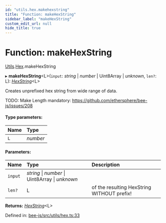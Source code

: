 ```yaml
---
id: "utils.hex.makehexstring"
title: "Function: makeHexString"
sidebar_label: "makeHexString"
custom_edit_url: null
hide_title: true
---
```


# Function: makeHexString

[Utils](../modules/utils.md).[Hex](../modules/utils.hex.md).makeHexString

▸ **makeHexString**<L\>(`input`: *string* \| *number* \| Uint8Array \| *unknown*, `len?`: L): [*HexString*](../types/utils.hex.hexstring.md)<L\>

Creates unprefixed hex string from wide range of data.

TODO: Make Length mandatory: https://github.com/ethersphere/bee-js/issues/208

#### Type parameters:

Name | Type |
:------ | :------ |
`L` | *number* |

#### Parameters:

Name | Type | Description |
:------ | :------ | :------ |
`input` | *string* \| *number* \| Uint8Array \| *unknown* |  |
`len?` | L | of the resulting HexString WITHOUT prefix!    |

**Returns:** [*HexString*](../types/utils.hex.hexstring.md)<L\>

Defined in: [bee-js/src/utils/hex.ts:33](https://github.com/ethersphere/bee-js/blob/7260ee1/src/utils/hex.ts#L33)
